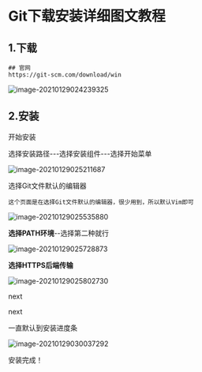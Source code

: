 # Git下载安装详细图文教程

## 1.下载

```shell
## 官网
https://git-scm.com/download/win
```

![image-20210129024239325](https://i.loli.net/2021/01/29/Kq4WxTtGzpsrDfB.png)



## 2.安装

开始安装

选择安装路径---选择安装组件---选择开始菜单

![image-20210129025211687](https://i.loli.net/2021/01/29/JBWS3YnTd6Ojmk8.png)

选择Git文件默认的编辑器

```shell
这个页面是在选择Git文件默认的编辑器，很少用到，所以默认Vim即可
```

![image-20210129025535880](https://i.loli.net/2021/01/29/LCTN5su3OtU2ePR.png)

 **选择PATH环境**--选择第二种就行

![image-20210129025728873](https://i.loli.net/2021/01/29/Lj8pFbedUAyvzQX.png)

**选择HTTPS后端传输**

![image-20210129025802730](https://i.loli.net/2021/01/29/mfLIrlnBY5sdWpD.png)

next

next

一直默认到安装进度条

![image-20210129030037292](https://i.loli.net/2021/01/29/rZfKJbIpwcDqxG5.png)

安装完成！